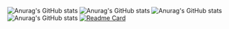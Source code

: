 
![Anurag's GitHub stats](https://github-readme-stats.vercel.app/api?username=yylljjj&show_icons=true&theme=tokyonight)
![Anurag's GitHub stats](https://github-readme-stats.vercel.app/api?username=yylljjj&show_icons=true&theme=gruvbox)
![Anurag's GitHub stats](https://github-readme-stats.vercel.app/api?username=yylljjj&show_icons=true&theme=merko)
![Anurag's GitHub stats](https://github-readme-stats.vercel.app/api?username=yylljjj&show_icons=true&theme=radical)
[![Readme Card](https://github-readme-stats.vercel.app/api/pin/?username=anuraghazra&repo=github-readme-stats)](https://github.com/yylljjj/ll)
